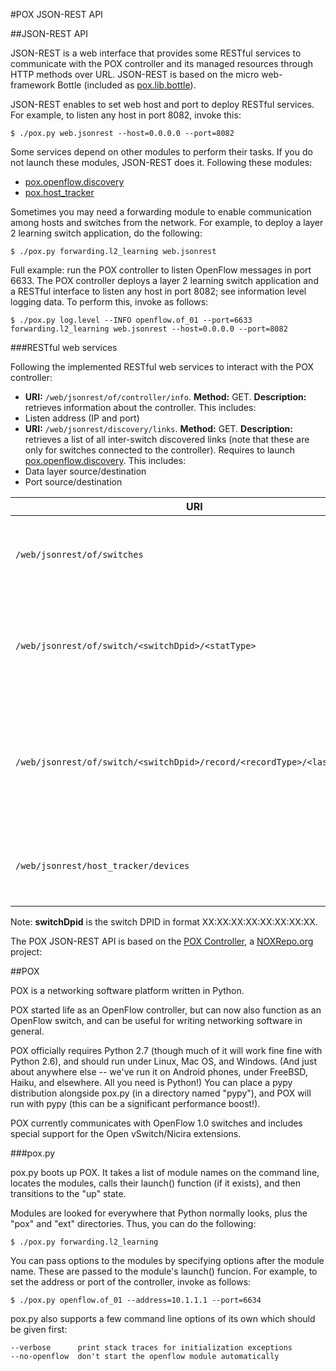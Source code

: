 #POX JSON-REST API

##JSON-REST API

JSON-REST is a web interface that provides some RESTful services to communicate
with the POX controller and its managed resources through HTTP methods over
URL. JSON-REST is based on the micro web-framework Bottle (included as
[pox.lib.bottle](https://github.com/festradasolano/pox/blob/master/pox/lib/bottle.py)).

JSON-REST enables to set web host and port to deploy RESTful services. For
example, to listen any host in port 8082, invoke this:

    $ ./pox.py web.jsonrest --host=0.0.0.0 --port=8082

Some services depend on other modules to perform their tasks. If you do not
launch these modules, JSON-REST does it. Following these modules:
 - [pox.openflow.discovery](https://github.com/festradasolano/pox/blob/master/pox/openflow/discovery.py)
 - [pox.host_tracker](https://github.com/festradasolano/pox/blob/master/pox/host_tracker/__init__.py)

Sometimes you may need a forwarding module to enable communication among hosts
and switches from the network. For example, to deploy a layer 2 learning switch
application, do the following:

    $ ./pox.py forwarding.l2_learning web.jsonrest

Full example: run the POX controller to listen OpenFlow messages in port 6633.
The POX controller deploys a layer 2 learning switch application and a RESTful
interface to listen any host in port 8082; see information level logging data.
To perform this, invoke as follows:

    $ ./pox.py log.level --INFO openflow.of_01 --port=6633 forwarding.l2_learning web.jsonrest --host=0.0.0.0 --port=8082

###RESTful web services

Following the implemented RESTful web services to interact with the POX
controller:

 - **URI:** `/web/jsonrest/of/controller/info`. **Method:** GET. 
 **Description:** retrieves information about the controller. This includes:
  - Listen address (IP and port)
 - **URI:** `/web/jsonrest/discovery/links`. **Method:** GET. **Description:**
 retrieves a list of all inter-switch discovered links (note that these are
 only for switches connected to the controller). Requires to launch
 [pox.openflow.discovery](https://github.com/festradasolano/pox/blob/master/pox/openflow/discovery.py).
 This includes:
  - Data layer source/destination
  - Port source/destination

|URI                                                                     |Method|Description|
|------------------------------------------------------------------------|------|-----------|
|`/web/jsonrest/of/switches`                                             |GET   |Returns a list of all switches connected to the controller|
|`/web/jsonrest/of/switch/<switchDpid>/<statType>`                       |GET   |Returns per switch stats. **statType:** aggregate, desc, flows, ports, queues, tables|
|`/web/jsonrest/of/switch/<switchDpid>/record/<recordType>/<lastRecords>`|GET   |Returns per switch last recorded stats. **recordType:** aggports. **lastRecords:** number of last records to request|
|`/web/jsonrest/host_tracker/devices`                                    |GET   |Returns a list of all hosts tracked by the controller|

Note: **switchDpid** is the switch DPID in format XX:XX:XX:XX:XX:XX:XX:XX.

The POX JSON-REST API is based on the [POX Controller](https://github.com/noxrepo/pox),
a [NOXRepo.org](http://www.noxrepo.org/) project:

##POX

POX is a networking software platform written in Python.

POX started life as an OpenFlow controller, but can now also function
as an OpenFlow switch, and can be useful for writing networking software
in general.

POX officially requires Python 2.7 (though much of it will work fine
fine with Python 2.6), and should run under Linux, Mac OS, and Windows.
(And just about anywhere else -- we've run it on Android phones,
under FreeBSD, Haiku, and elsewhere.  All you need is Python!)
You can place a pypy distribution alongside pox.py (in a directory
named "pypy"), and POX will run with pypy (this can be a significant
performance boost!).

POX currently communicates with OpenFlow 1.0 switches and includes
special support for the Open vSwitch/Nicira extensions.

###pox.py

pox.py boots up POX. It takes a list of module names on the command line,
locates the modules, calls their launch() function (if it exists), and
then transitions to the "up" state.

Modules are looked for everywhere that Python normally looks, plus the
"pox" and "ext" directories.  Thus, you can do the following:

    $ ./pox.py forwarding.l2_learning

You can pass options to the modules by specifying options after the module
name.  These are passed to the module's launch() funcion.  For example,
to set the address or port of the controller, invoke as follows:

    $ ./pox.py openflow.of_01 --address=10.1.1.1 --port=6634

pox.py also supports a few command line options of its own which should
be given first:

    --verbose      print stack traces for initialization exceptions
    --no-openflow  don't start the openflow module automatically
